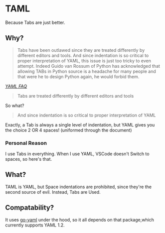 # TAML

Because Tabs are just better.

## Why?

> Tabs have been outlawed since they are treated differently by different editors and tools. And since indentation is so critical to proper interpretation of YAML, this issue is just too tricky to even attempt. Indeed Guido van Rossum of Python has acknowledged that allowing TABs in Python source is a headache for many people and that were he to design Python again, he would forbid them.

_[YAML FAQ](https://yaml.org/faq.html)_

> Tabs are treated differently by different editors and tools

So what?

> And since indentation is so critical to proper interpretation of YAML

Exactly, a Tab is always a single level of indentation, but YAML gives you the choice 2 OR 4 spaces! (uniformed through the document)

### Personal Reason

I use Tabs in everything. When I use YAML, VSCode doesn't Switch to spaces, so here's that.

## What?

TAML is YAML, but Space indentations are prohibited, since they're the second source of evil. Instead, Tabs are Used.

## Compatability?

It uses [go-yaml](https://github.com/go-yaml/yaml) under the hood, so it all depends on that package,which currently supports YAML 1.2.
